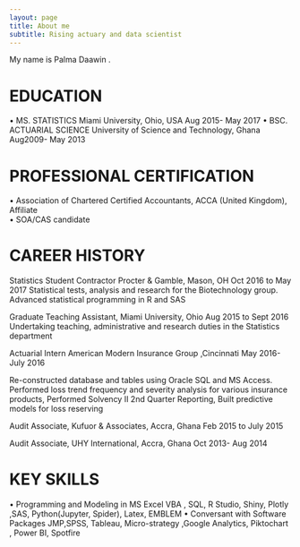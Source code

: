 ```yaml
---
layout: page
title: About me
subtitle: Rising actuary and data scientist
---
```


My name is Palma Daawin . 

# EDUCATION

•	 MS.  STATISTICS                               Miami University, Ohio, USA        				                   Aug 2015- May 2017
•	 BSC. ACTUARIAL SCIENCE             University of Science and Technology, Ghana                               Aug2009- May 2013

# PROFESSIONAL CERTIFICATION
 
•	 Association of Chartered Certified Accountants, ACCA (United Kingdom), Affiliate              	           
•	 SOA/CAS  candidate


# CAREER HISTORY

Statistics Student Contractor                    Procter & Gamble, Mason, OH                             Oct 2016 to May 2017
Statistical tests, analysis and research for the Biotechnology group. Advanced statistical programming in R and SAS

Graduate Teaching Assistant,                    Miami University, Ohio			                               Aug 2015 to Sept 2016
Undertaking teaching, administrative and research duties in the Statistics department 

Actuarial Intern                        American Modern Insurance Group ,Cincinnati 					             May 2016-July 2016
 
Re-constructed database and tables using Oracle SQL and MS Access. Performed loss trend frequency and severity analysis for various insurance products, Performed Solvency II 2nd Quarter Reporting, Built predictive models for loss reserving

Audit Associate,                      Kufuor & Associates, Accra, Ghana                                   Feb 2015 to July 2015

Audit Associate,   	                   UHY International, Accra, Ghana		                                Oct 2013- Aug 2014 

# KEY SKILLS
•	Programming and Modeling in  MS Excel VBA , SQL, R Studio, Shiny, Plotly  ,SAS, Python(Jupyter, Spider),  Latex, EMBLEM
•	Conversant with Software Packages JMP,SPSS, Tableau, Micro-strategy ,Google Analytics, Piktochart  , Power BI, Spotfire 
